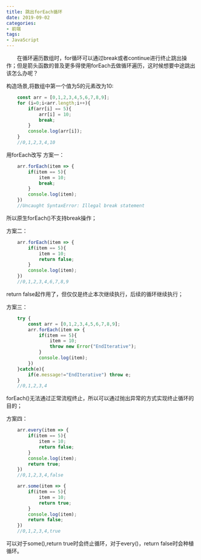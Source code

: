 ```yaml
---
title: 跳出forEach循环
date: 2019-09-02
categories:
- 前端
tags:
- JavaScript
---
```


  在循环遍历数组时，for循环可以通过break或者continue进行终止跳出操作；但是箭头函数的普及更多得使用forEach去做循环遍历，这时候想要中途跳出该怎么办呢？

构造场景,将数组中第一个值为5的元素改为10:
``` javascript
    const arr = [0,1,2,3,4,5,6,7,8,9];
    for (i=0;i<arr.length;i++){
        if(arr[i] == 5){
            arr[i] = 10;
            break;
        }
        console.log(arr[i]);
    }
    //0,1,2,3,4,10
```
用forEach改写
方案一：
``` javascript
    arr.forEach(item => {
        if(item == 5){
            item = 10;
            break;
        }
        console.log(item);
    })
    //Uncaught SyntaxError: Illegal break statement
```
所以原生forEach()不支持break操作；

方案二：
``` javascript
    arr.forEach(item => {
        if(item == 5){
            item = 10;
            return false;
        }
        console.log(item);
    })
    //0,1,2,3,4,6,7,8,9
```
return false起作用了，但仅仅是终止本次继续执行，后续的循环继续执行；

方案三：
``` javascript
    try {
        const arr = [0,1,2,3,4,5,6,7,8,9];
        arr.forEach(item => {
            if(item == 5){
                item = 10;
                throw new Error("EndIterative");
            }
            console.log(item);
        })
    }catch(e){
        if(e.message!="EndIterative") throw e;
    }
    //0,1,2,3,4
```
forEach()无法通过正常流程终止，所以可以通过抛出异常的方式实现终止循环的目的；

方案四：
``` javascript
    arr.every(item => {
        if(item == 5){
            item = 10;
            return false;
        }
        console.log(item);
        return true;
    })
    //0,1,2,3,4,false

    arr.some(item => {
        if(item == 5){
            item = 10;
            return true;
        }
        console.log(item);
        return false;
    })
    //0,1,2,3,4,true
```  
可以对于some(),return true时会终止循环，对于every()，return false时会种植循环。
